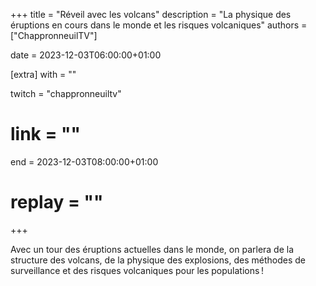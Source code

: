 +++
title = "Réveil avec les volcans"
description = "La physique des éruptions en cours dans le monde et les risques volcaniques"
authors = ["ChappronneuilTV"]

date = 2023-12-03T06:00:00+01:00

[extra]
with = ""

twitch = "chappronneuiltv"
# link = ""

end = 2023-12-03T08:00:00+01:00

# replay = ""
+++

Avec un tour des éruptions actuelles dans le monde, on parlera de la structure des volcans, de la physique des
explosions, des méthodes de surveillance et des risques volcaniques pour les populations !
